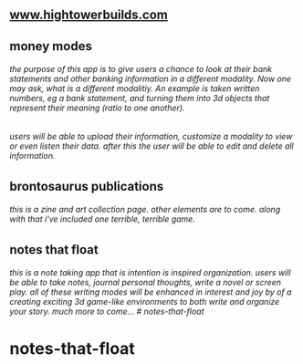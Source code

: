 ## www.hightowerbuilds.com

## money modes
###### the purpose of this app is to give users a chance to look at their bank statements and other banking information in a different modality. Now one may ask, what is a different modalitiy. An example is taken written numbers, eg a bank statement, and turning them into 3d objects that represent their meaning (ratio to one another). 

###### users will be able to upload their information, customize a modality to view or even listen their data. after this the user will be able to edit and delete all information.

## brontosaurus publications

###### this is a zine and art collection page. other elements are to come. along with that i've included one terrible, terrible game. 

## notes that float

###### this is a note taking app that is intention is inspired organization. users will be able to take notes, journal personal thoughts, write a novel or screen play. all of these writing modes will be enhanced in interest and joy by of a creating exciting 3d game-like environments to both write and organize your story. much more to come... # notes-that-float
# notes-that-float
